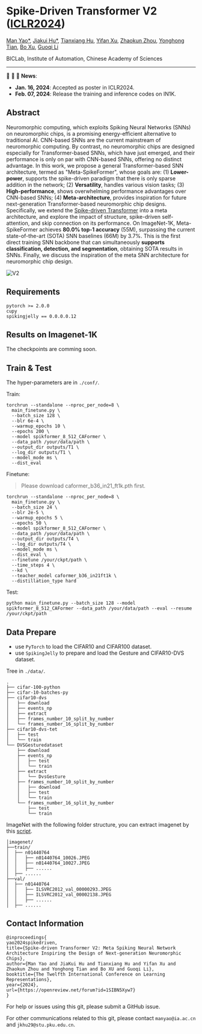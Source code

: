 # Spike-Driven Transformer V2 ([ICLR2024](https://openreview.net/forum?id=1SIBN5Xyw7))

[Man Yao*](https://scholar.google.com/citations?user=eE4vvp0AAAAJ), [Jiakui Hu*](https://github.com/jkhu29), [Tianxiang Hu](), [Yifan Xu](https://scholar.google.com/citations?hl=zh-CN&user=pbcoTgsAAAAJ), [Zhaokun Zhou](https://scholar.google.com/citations?user=4nz-h1QAAAAJ), [Yonghong Tian](https://scholar.google.com/citations?user=fn6hJx0AAAAJ), [Bo Xu](), [Guoqi Li](https://scholar.google.com/citations?user=qCfE--MAAAAJ&)

BICLab, Institute of Automation, Chinese Academy of Sciences

---

:rocket:  :rocket:  :rocket: **News**:

- **Jan. 16, 2024**: Accepted as poster in ICLR2024.
- **Feb. 07, 2024**: Release the training and inference codes on IN1K.

## Abstract

Neuromorphic computing, which exploits Spiking Neural Networks (SNNs) on neuromorphic chips, is a promising energy-efficient alternative to traditional AI. CNN-based SNNs are the current mainstream of neuromorphic computing. By contrast, no neuromorphic chips are designed especially for Transformer-based SNNs, which have just emerged, and their performance is only on par with CNN-based SNNs, offering no distinct advantage. In this work, we propose a general Transformer-based SNN architecture, termed as "Meta-SpikeFormer", whose goals are: (1) **Lower-power**, supports the spike-driven paradigm that there is only sparse addition in the network; (2) **Versatility**, handles various vision tasks; (3) **High-performance**, shows overwhelming performance advantages over CNN-based SNNs; (4) **Meta-architecture**, provides inspiration for future next-generation Transformer-based neuromorphic chip designs. Specifically, we extend the [Spike-driven Transformer](https://github.com/BICLab/Spike-Driven-Transformer) into a meta architecture, and explore the impact of structure, spike-driven self-attention, and skip connection on its performance. On ImageNet-1K, Meta-SpikeFormer achieves **80.0% top-1 accuracy** (55M), surpassing the current state-of-the-art (SOTA) SNN baselines (66M) by 3.7%. This is the first direct training SNN backbone that can simultaneously **supports classification, detection, and segmentation**, obtaining SOTA results in SNNs. Finally, we discuss the inspiration of the meta SNN architecture for neuromorphic chip design.

![V2](./img/300_spike_driven_transformer_v2_me.png)

## Requirements

```python3
pytorch >= 2.0.0
cupy
spikingjelly == 0.0.0.0.12
```

## Results on Imagenet-1K

The checkpoints are comming soon.

## Train & Test

The hyper-parameters are in `./conf/`.


Train:

```shell
torchrun --standalone --nproc_per_node=8 \
  main_finetune.py \
  --batch_size 128 \
  --blr 6e-4 \
  --warmup_epochs 10 \
  --epochs 200 \
  --model spikformer_8_512_CAFormer \
  --data_path /your/data/path \
  --output_dir outputs/T1 \
  --log_dir outputs/T1 \
  --model_mode ms \
  --dist_eval
```

Finetune:

> Please download caformer_b36_in21_ft1k.pth first.

```shell
torchrun --standalone --nproc_per_node=8 \
  main_finetune.py \
  --batch_size 24 \
  --blr 2e-5 \
  --warmup_epochs 5 \
  --epochs 50 \
  --model spikformer_8_512_CAFormer \
  --data_path /your/data/path \
  --output_dir outputs/T4 \
  --log_dir outputs/T4 \
  --model_mode ms \
  --dist_eval \
  --finetune /your/ckpt/path \
  --time_steps 4 \
  --kd \
  --teacher_model caformer_b36_in21ft1k \
  --distillation_type hard
```

Test:

```shell
python main_finetune.py --batch_size 128 --model spikformer_8_512_CAFormer --data_path /your/data/path --eval --resume /your/ckpt/path
```

## Data Prepare

- use `PyTorch` to load the CIFAR10 and CIFAR100 dataset.
- use `SpikingJelly` to prepare and load the Gesture and CIFAR10-DVS dataset.

Tree in `./data/`.

```shell
.
├── cifar-100-python
├── cifar-10-batches-py
├── cifar10-dvs
│   ├── download
│   ├── events_np
│   ├── extract
│   ├── frames_number_10_split_by_number
│   └── frames_number_16_split_by_number
├── cifar10-dvs-tet
│   ├── test
│   └── train
└── DVSGesturedataset
    ├── download
    ├── events_np
    │   ├── test
    │   └── train
    ├── extract
    │   └── DvsGesture
    ├── frames_number_10_split_by_number
    │   ├── download
    │   ├── test
    │   └── train
    └── frames_number_16_split_by_number
        ├── test
        └── train
```

ImageNet with the following folder structure, you can extract imagenet by this [script](https://gist.github.com/BIGBALLON/8a71d225eff18d88e469e6ea9b39cef4).

```shell
│imagenet/
├──train/
│  ├── n01440764
│  │   ├── n01440764_10026.JPEG
│  │   ├── n01440764_10027.JPEG
│  │   ├── ......
│  ├── ......
├──val/
│  ├── n01440764
│  │   ├── ILSVRC2012_val_00000293.JPEG
│  │   ├── ILSVRC2012_val_00002138.JPEG
│  │   ├── ......
│  ├── ......
```

## Contact Information

```
@inproceedings{
yao2024spikedriven,
title={Spike-driven Transformer V2: Meta Spiking Neural Network Architecture Inspiring the Design of Next-generation Neuromorphic Chips},
author={Man Yao and JiaKui Hu and Tianxiang Hu and Yifan Xu and Zhaokun Zhou and Yonghong Tian and Bo XU and Guoqi Li},
booktitle={The Twelfth International Conference on Learning Representations},
year={2024},
url={https://openreview.net/forum?id=1SIBN5Xyw7}
}
```

For help or issues using this git, please submit a GitHub issue.

For other communications related to this git, please contact `manyao@ia.ac.cn` and `jkhu29@stu.pku.edu.cn`.
